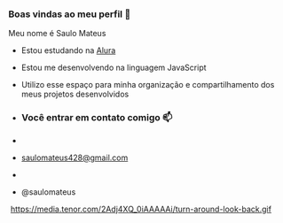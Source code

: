 ### Boas vindas ao meu perfil 💙

Meu nome é Saulo Mateus

- Estou estudando na [Alura](https://www.alura.com.br)
- Estou me desenvolvendo na linguagem JavaScript
- Utilizo esse espaço para minha organização e compartilhamento dos meus projetos desenvolvidos

- ### Você entrar em contato comigo 📫
- 
- saulomateus428@gmail.com
- 
- @saulomateus

![]()
https://media.tenor.com/2Adj4XQ_0iAAAAAi/turn-around-look-back.gif
